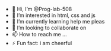- 👋 Hi, I’m @Prog-lab-508
- 👀 I’m interested in  html, css and js
- 🌱 I’m currently learning help me pleas
- 💞️ I’m looking to collaborate on 
- 📫 How to reach me ...
- ⚡ Fun fact: i am cheerful

<!---
Prog-lab-508/Prog-lab-508 is a ✨ special ✨ repository because its `README.md` (this file) appears on your GitHub profile.
You can click the Preview link to take a look at your changes.
--->
